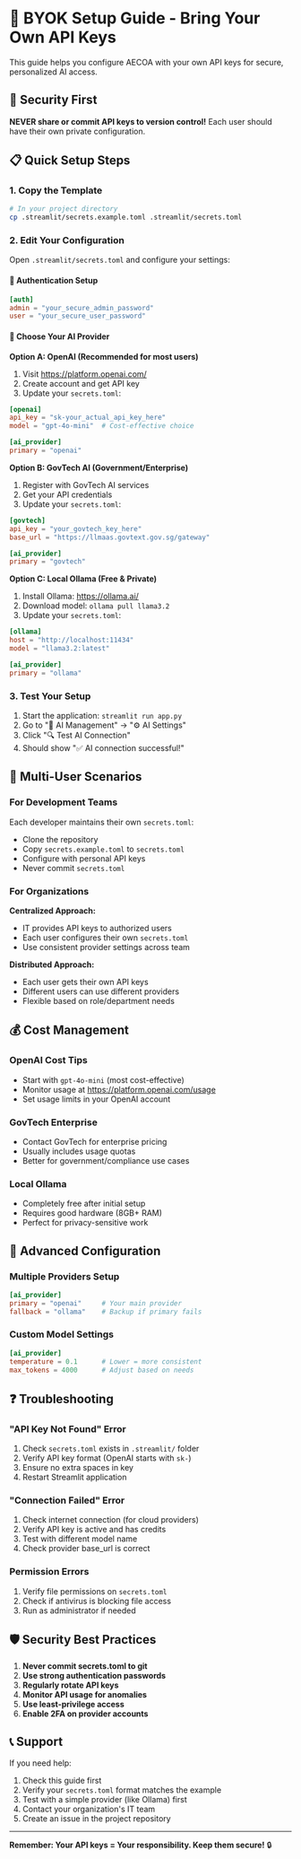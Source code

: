 # 🔑 BYOK Setup Guide - Bring Your Own API Keys

This guide helps you configure AECOA with your own API keys for secure, personalized AI access.

## 🚨 Security First

**NEVER share or commit API keys to version control!** Each user should have their own private configuration.

## 📋 Quick Setup Steps

### 1. Copy the Template
```bash
# In your project directory
cp .streamlit/secrets.example.toml .streamlit/secrets.toml
```

### 2. Edit Your Configuration
Open `.streamlit/secrets.toml` and configure your settings:

#### 👤 **Authentication Setup**
```toml
[auth]
admin = "your_secure_admin_password"
user = "your_secure_user_password"
```

#### 🔑 **Choose Your AI Provider**

**Option A: OpenAI (Recommended for most users)**
1. Visit https://platform.openai.com/
2. Create account and get API key
3. Update your `secrets.toml`:
```toml
[openai]
api_key = "sk-your_actual_api_key_here"
model = "gpt-4o-mini"  # Cost-effective choice

[ai_provider]
primary = "openai"
```

**Option B: GovTech AI (Government/Enterprise)**
1. Register with GovTech AI services
2. Get your API credentials
3. Update your `secrets.toml`:
```toml
[govtech]
api_key = "your_govtech_key_here"
base_url = "https://llmaas.govtext.gov.sg/gateway"

[ai_provider]
primary = "govtech"
```

**Option C: Local Ollama (Free & Private)**
1. Install Ollama: https://ollama.ai/
2. Download model: `ollama pull llama3.2`
3. Update your `secrets.toml`:
```toml
[ollama]
host = "http://localhost:11434"
model = "llama3.2:latest"

[ai_provider]
primary = "ollama"
```

### 3. Test Your Setup
1. Start the application: `streamlit run app.py`
2. Go to "🎯 AI Management" → "⚙️ AI Settings"
3. Click "🔍 Test AI Connection"
4. Should show "✅ AI connection successful!"

## 👥 Multi-User Scenarios

### For Development Teams
Each developer maintains their own `secrets.toml`:
- Clone the repository
- Copy `secrets.example.toml` to `secrets.toml`
- Configure with personal API keys
- Never commit `secrets.toml`

### For Organizations
**Centralized Approach:**
- IT provides API keys to authorized users
- Each user configures their own `secrets.toml`
- Use consistent provider settings across team

**Distributed Approach:**
- Each user gets their own API keys
- Different users can use different providers
- Flexible based on role/department needs

## 💰 Cost Management

### OpenAI Cost Tips
- Start with `gpt-4o-mini` (most cost-effective)
- Monitor usage at https://platform.openai.com/usage
- Set usage limits in your OpenAI account

### GovTech Enterprise
- Contact GovTech for enterprise pricing
- Usually includes usage quotas
- Better for government/compliance use cases

### Local Ollama
- Completely free after initial setup
- Requires good hardware (8GB+ RAM)
- Perfect for privacy-sensitive work

## 🔧 Advanced Configuration

### Multiple Providers Setup
```toml
[ai_provider]
primary = "openai"     # Your main provider
fallback = "ollama"    # Backup if primary fails
```

### Custom Model Settings
```toml
[ai_provider]
temperature = 0.1      # Lower = more consistent
max_tokens = 4000      # Adjust based on needs
```

## ❓ Troubleshooting

### "API Key Not Found" Error
1. Check `secrets.toml` exists in `.streamlit/` folder
2. Verify API key format (OpenAI starts with `sk-`)
3. Ensure no extra spaces in key
4. Restart Streamlit application

### "Connection Failed" Error
1. Check internet connection (for cloud providers)
2. Verify API key is active and has credits
3. Test with different model name
4. Check provider base_url is correct

### Permission Errors
1. Verify file permissions on `secrets.toml`
2. Check if antivirus is blocking file access
3. Run as administrator if needed

## 🛡️ Security Best Practices

1. **Never commit secrets.toml to git**
2. **Use strong authentication passwords**
3. **Regularly rotate API keys**
4. **Monitor API usage for anomalies**
5. **Use least-privilege access**
6. **Enable 2FA on provider accounts**

## 📞 Support

If you need help:
1. Check this guide first
2. Verify your `secrets.toml` format matches the example
3. Test with a simple provider (like Ollama) first
4. Contact your organization's IT team
5. Create an issue in the project repository

---

**Remember: Your API keys = Your responsibility. Keep them secure!** 🔒